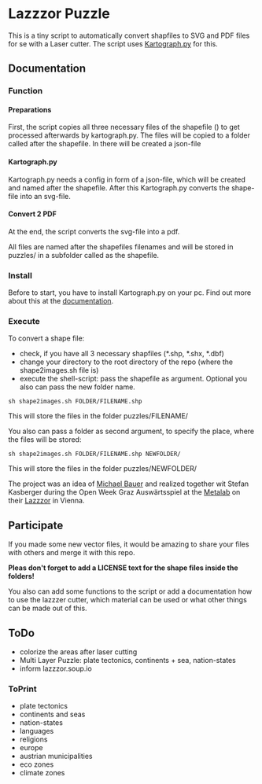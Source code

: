 Lazzzor Puzzle
==============================

This is a tiny script to automatically convert shapfiles to SVG and PDF files for se with a Laser cutter. The script uses [Kartograph.py](http://kartograph.org/docs/kartograph.py/) for this.

## Documentation
### Function
#### Preparations
First, the script copies all three necessary files of the shapefile () to get processed afterwards by kartograph.py. The files will be copied to a folder called after the shapefile. In there will be created a json-file

#### Kartograph.py
Kartograph.py needs a config in form of a json-file, which will be created and named after the shapefile. After this Kartograph.py converts the shape-file into an svg-file.

#### Convert 2 PDF
At the end, the script converts the svg-file into a pdf.

All files are named after the shapefiles filenames and will be stored in puzzles/ in a subfolder called as the shapefile.

### Install
Before to start, you have to install Kartograph.py on your pc. Find out more about this at the [documentation](http://kartograph.org/docs/kartograph.py/).

### Execute
To convert a shape file:
- check, if you have all 3 necessary shapfiles (*.shp, *.shx, *.dbf)
- change your directory to the root directory of the repo (where the shape2images.sh file is)
- execute the shell-script: pass the shapefile as argument. Optional you also can pass the new folder name.

```shell
sh shape2images.sh FOLDER/FILENAME.shp
```
This will store the files in the folder puzzles/FILENAME/

You also can pass a folder as second argument, to specify the place, where the files will be stored:
```shell
sh shape2images.sh FOLDER/FILENAME.shp NEWFOLDER/
```
This will store the files in the folder puzzles/NEWFOLDER/

The project was an idea of [Michael Bauer](https://twitter.com/mihi_tr) and realized together wit Stefan Kasberger during the Open Week Graz Auswärtsspiel at the [Metalab](https://metalab.at/) on their [Lazzzor](http://lazzzor.soup.io/) in Vienna.

## Participate
If you made some new vector files, it would be amazing to share your files with others and merge it with this repo.

**Pleas don't forget to add a LICENSE text for the shape files inside the folders!**

You also can add some functions to the script or add a documentation how to use the lazzzer cutter, which material can be used or what other things can be made out of this. 

## ToDo
- colorize the areas after laser cutting
- Multi Layer Puzzle: plate tectonics, continents + sea, nation-states
- inform lazzzor.soup.io

### ToPrint
- plate tectonics
- continents and seas
- nation-states
- languages
- religions
- europe
- austrian municipalities 
- eco zones
- climate zones

